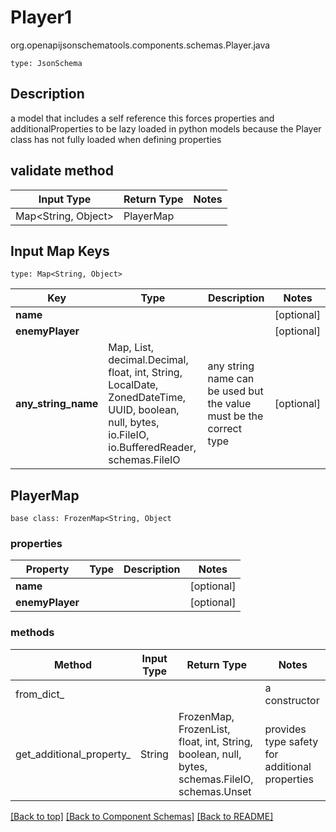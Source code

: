 # Player1
org.openapijsonschematools.components.schemas.Player.java
```
type: JsonSchema
```

## Description
a model that includes a self reference this forces properties and additionalProperties to be lazy loaded in python models because the Player class has not fully loaded when defining properties

## validate method
| Input Type | Return Type | Notes |
| ---------- | ----------- | ----- |
| Map<String, Object> | PlayerMap | |

## Input Map Keys
```
type: Map<String, Object>
```
Key | Type |  Description | Notes
------------ | ------------- | ------------- | -------------
**name** |  |  | [optional]
**enemyPlayer** |  |  | [optional]
**any_string_name** | Map, List, decimal.Decimal, float, int, String, LocalDate, ZonedDateTime, UUID, boolean, null, bytes, io.FileIO, io.BufferedReader, schemas.FileIO | any string name can be used but the value must be the correct type | [optional]

## PlayerMap
```
base class: FrozenMap<String, Object
```

### properties
Property | Type | Description | Notes
-------- | ---- | ----------- | -----
**name** |  |  | [optional]
**enemyPlayer** |  |  | [optional]

### methods
Method | Input Type | Return Type | Notes
------ | ---------- | ----------- | ------
from_dict_ |  |  | a constructor
get_additional_property_ | String | FrozenMap, FrozenList, float, int, String, boolean, null, bytes, schemas.FileIO, schemas.Unset | provides type safety for additional properties

[[Back to top]](#top) [[Back to Component Schemas]](../../../README.md#Component-Schemas) [[Back to README]](../../../README.md)
